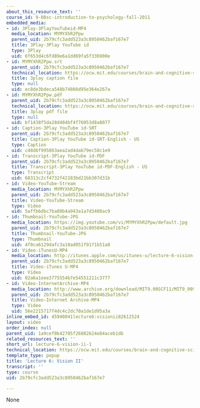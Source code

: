 ```yaml
---
about_this_resource_text: ''
course_id: 9-00sc-introduction-to-psychology-fall-2011
embedded_media:
- id: 3Play-3PlayYouTubeid-MP4
  media_location: MYMYXhR2Ppw
  parent_uid: 2b79cfc3add523a3c8950462baf167e7
  title: 3Play-3Play YouTube id
  type: 3Play
  uid: 6f653d4c6fd89e6a1dd69fa5f336900e
- id: MYMYXhR2Ppw.srt
  parent_uid: 2b79cfc3add523a3c8950462baf167e7
  technical_location: https://ocw.mit.edu/courses/brain-and-cognitive-sciences/9-00sc-introduction-to-psychology-fall-2011/vision-ii/lecture-6-vision-ii-1/MYMYXhR2Ppw.srt
  title: 3play caption file
  type: null
  uid: ec8de3bdeca548b74866d95e364e267a
- id: MYMYXhR2Ppw.pdf
  parent_uid: 2b79cfc3add523a3c8950462baf167e7
  technical_location: https://ocw.mit.edu/courses/brain-and-cognitive-sciences/9-00sc-introduction-to-psychology-fall-2011/vision-ii/lecture-6-vision-ii-1/MYMYXhR2Ppw.pdf
  title: 3play pdf file
  type: null
  uid: bf1438f5da28d404bf4f76053d8a8077
- id: Caption-3Play YouTube id-SRT
  parent_uid: 2b79cfc3add523a3c8950462baf167e7
  title: Caption-3Play YouTube id-SRT-English - US
  type: Caption
  uid: c48d6f995863aea2ad4dab79ec58c1e9
- id: Transcript-3Play YouTube id-PDF
  parent_uid: 2b79cfc3add523a3c8950462baf167e7
  title: Transcript-3Play YouTube id-PDF-English - US
  type: Transcript
  uid: 68313c2cf4732f42183bd21bb307d31b
- id: Video-YouTube-Stream
  media_location: MYMYXhR2Ppw
  parent_uid: 2b79cfc3add523a3c8950462baf167e7
  title: Video-YouTube-Stream
  type: Video
  uid: 5affb6dbc7ba88b4a943a1a7d3488ac9
- id: Thumbnail-YouTube-JPG
  media_location: https://img.youtube.com/vi/MYMYXhR2Ppw/default.jpg
  parent_uid: 2b79cfc3add523a3c8950462baf167e7
  title: Thumbnail-YouTube-JPG
  type: Thumbnail
  uid: 4f0ca6129dafc3a10ad051f9171b51a8
- id: Video-iTunesU-MP4
  media_location: http://itunes.apple.com/us/itunes-u/lecture-6-vision-2/id501335817?i=111090467
  parent_uid: 2b79cfc3add523a3c8950462baf167e7
  title: Video-iTunes U-MP4
  type: Video
  uid: 02a6a1eee3775554b7e54551211c3777
- id: Video-InternetArchive-MP4
  media_location: http://www.archive.org/download/MIT9.00SCF11/MIT9_00SCF11_lec06_300k.mp4
  parent_uid: 2b79cfc3add523a3c8950462baf167e7
  title: Video-Internet Archive-MP4
  type: Video
  uid: 56e2215717f4dc4c2dc70a1de1d95a3a
inline_embed_id: 45940841lecture6:visionii82612524
layout: video
order_index: null
parent_uid: 1a9cef0b42705f26882624e84aceb1db
related_resources_text: ''
short_url: lecture-6-vision-ii-1
technical_location: https://ocw.mit.edu/courses/brain-and-cognitive-sciences/9-00sc-introduction-to-psychology-fall-2011/vision-ii/lecture-6-vision-ii-1
template_type: popup
title: 'Lecture 6: Vision II'
transcript: ''
type: course
uid: 2b79cfc3add523a3c8950462baf167e7

---
```

None